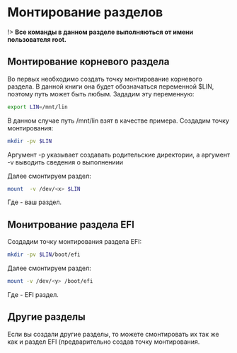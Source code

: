 # Монтирование разделов
!> **Все команды в данном разделе выполняються от имени пользователя root.**

## Монтирование корневого раздела

Во первых необходимо создать точку монтирование корневого раздела. В данной книги она будет обозначаться переменной $LIN, поэтому путь может быть любым.
Зададим эту переменную:
```bash
export LIN=/mnt/lin
```
В данном случае путь /mnt/lin взят в качестве примера.
Создадим точку монтирования:
```bash
mkdir -pv $LIN
```
Аргумент -p указывает создавать родительские директории, а аргумент -v выводить сведения о выполнениии

Далее смонтируем раздел:
```bash
mount  -v /dev/<x> $LIN
```
Где <x> - ваш раздел.
  
## Монитрование раздела EFI

Создадим точку монтирования раздела EFI:
```bash
mkdir -pv $LIN/boot/efi
```

Далее смонтируем раздел:

```bash
mount -v /dev/<y> /boot/efi
```
Где <y> - EFI раздел.
  
## Другие разделы

Если вы создали другие разделы, то можете смонтировать их так же как и раздел EFI (предварительно создав точку монтирования.
